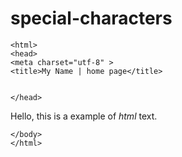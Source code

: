 # special-characters


<!DOCTYPE html>
 	<html>
 	<head>
 	<meta charset="utf-8" >
 	<title>My Name | home page</title>
 	 
 	 
 	</head>
 	
<body>

Hello, this is a example of <em>html</em> text.

 	</body>
 	</html>
